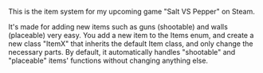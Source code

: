 This is the item system for my upcoming game "Salt VS Pepper" on Steam.

It's made for adding new items such as guns (shootable) and walls (placeable) very easy.
You add a new item to the Items enum, and create a new class "ItemX" that inherits the default Item class, and only change the necessary parts.
By default, it automatically handles "shootable" and "placeable" items' functions without changing anything else.
